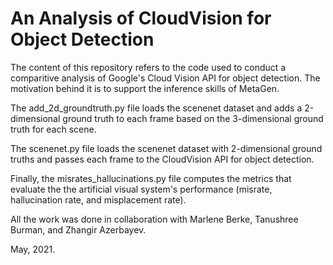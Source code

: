 # An Analysis of CloudVision for Object Detection

The content of this repository refers to the code used to conduct a comparitive analysis of Google's Cloud Vision API for object detection. The motivation behind it is to support the inference skills of MetaGen.

The add_2d_groundtruth.py file loads the scenenet dataset and adds a 2-dimensional ground truth to each frame based on the 3-dimensional ground truth for each scene.

The scenenet.py file loads the scenenet dataset with 2-dimensional ground truths and passes each frame to the CloudVision API for object detection.

Finally, the misrates_hallucinations.py file computes the metrics that evaluate the the artificial visual system's performance (misrate, hallucination rate, and misplacement rate).

All the work was done in collaboration with Marlene Berke, Tanushree Burman, and Zhangir Azerbayev.

May, 2021.
